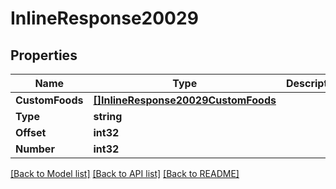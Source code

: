 # InlineResponse20029

## Properties

Name | Type | Description | Notes
------------ | ------------- | ------------- | -------------
**CustomFoods** | [**[]InlineResponse20029CustomFoods**](inline_response_200_29_customFoods.md) |  | 
**Type** | **string** |  | 
**Offset** | **int32** |  | 
**Number** | **int32** |  | 

[[Back to Model list]](../README.md#documentation-for-models) [[Back to API list]](../README.md#documentation-for-api-endpoints) [[Back to README]](../README.md)


